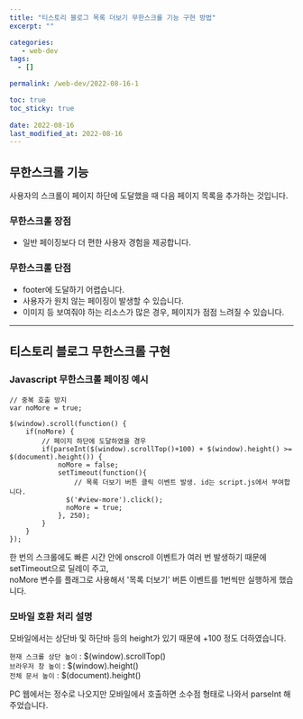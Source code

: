 ```yaml
---
title: "티스토리 블로그 목록 더보기 무한스크롤 기능 구현 방법"
excerpt: ""

categories:
   - web-dev
tags:
  - []

permalink: /web-dev/2022-08-16-1

toc: true
toc_sticky: true
 
date: 2022-08-16
last_modified_at: 2022-08-16
---
```


## 무한스크롤 기능

사용자의 스크롤이 페이지 하단에 도달했을 때 다음 페이지 목록을 추가하는 것입니다.

### 무한스크롤 장점
- 일반 페이징보다 더 편한 사용자 경험을 제공합니다.

### 무한스크롤 단점
- footer에 도달하기 어렵습니다.
- 사용자가 원치 않는 페이징이 발생할 수 있습니다.
- 이미지 등 보여줘야 하는 리소스가 많은 경우, 페이지가 점점 느려질 수 있습니다.

---

## 티스토리 블로그 무한스크롤 구현

### Javascript 무한스크롤 페이징 예시
```
// 중복 호출 방지
var noMore = true;

$(window).scroll(function() {
    if(noMore) {
        // 페이지 하단에 도달하였을 경우
        if(parseInt($(window).scrollTop()+100) + $(window).height() >= $(document).height()) {
            noMore = false;
            setTimeout(function(){
            	// 목록 더보기 버튼 클릭 이벤트 발생. id는 script.js에서 부여합니다.
              $('#view-more').click();
              noMore = true;
            }, 250);
        }
    }
});
```
한 번의 스크롤에도 빠른 시간 안에 onscroll 이벤트가 여러 번 발생하기 때문에 setTimeout으로 딜레이 주고,  
noMore 변수를 플래그로 사용해서 '목록 더보기' 버튼 이벤트를 1번씩만 실행하게 했습니다.

### 모바일 호환 처리 설명
모바일에서는 상단바 및 하단바 등의 height가 있기 때문에 +100 정도 더하였습니다.

`현재 스크롤 상단 높이` : $(window).scrollTop()  
`브라우저 창 높이` : $(window).height()  
`전체 문서 높이` : $(document).height()

PC 웹에서는 정수로 나오지만 모바일에서 호출하면 소수점 형태로 나와서 parseInt 해주었습니다.